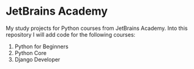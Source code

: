 # JetBrains Academy
My study projects for Python courses from JetBrains Academy. Into this repository I will add code for the following courses:
1. Python for Beginners
2. Python Core
3. Django Developer  
